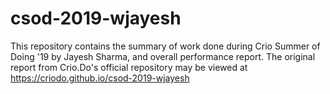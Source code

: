 # csod-2019-wjayesh
This repository contains the summary of work done during Crio Summer of Doing '19 by Jayesh Sharma, and overall performance report.
The original report from Crio.Do's official repository may be viewed at https://criodo.github.io/csod-2019-wjayesh
